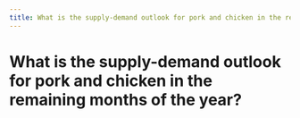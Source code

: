 ```yaml
---
title: What is the supply-demand outlook for pork and chicken in the remaining months of the year?
---
```


# What is the supply-demand outlook for pork and chicken in the remaining months of the year?
